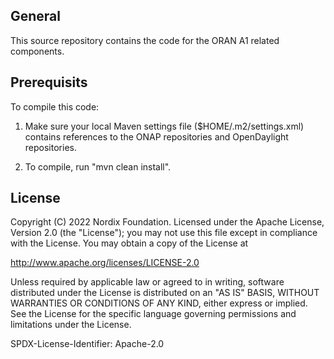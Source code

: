 ## General

This source repository contains the code for the ORAN A1 related components.

## Prerequisits

To compile this code:

1. Make sure your local Maven settings file ($HOME/.m2/settings.xml) contains references to the ONAP repositories and OpenDaylight repositories.

2. To compile, run "mvn clean install".

## License

Copyright (C) 2022 Nordix Foundation.
Licensed under the Apache License, Version 2.0 (the "License");
you may not use this file except in compliance with the License.
You may obtain a copy of the License at

http://www.apache.org/licenses/LICENSE-2.0

Unless required by applicable law or agreed to in writing, software
distributed under the License is distributed on an "AS IS" BASIS,
WITHOUT WARRANTIES OR CONDITIONS OF ANY KIND, either express or implied.
See the License for the specific language governing permissions and
limitations under the License.

SPDX-License-Identifier: Apache-2.0



